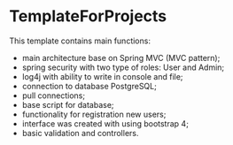 # TemplateForProjects
 This template contains main functions:
 - main architecture base on Spring MVC (MVC pattern);
 - spring security with two type of roles: User and Admin;
 - log4j with ability to write in console and file;
 - connection to database PostgreSQL;
 - pull connections;
 - base script for database;
 - functionality for registration new users;
 - interface was created with using bootstrap 4;
 - basic validation and controllers.
 
